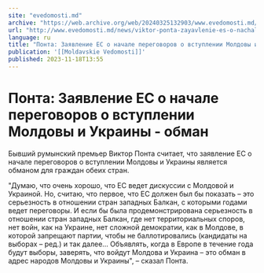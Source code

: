 ```yaml
---
site: "evedomosti.md"
archive: "https://web.archive.org/web/20240325132903/www.evedomosti.md/news/viktor-ponta-zayavlenie-es-o-nachale-peregovorov-o-vstupleni"
url: "http://www.evedomosti.md/news/viktor-ponta-zayavlenie-es-o-nachale-peregovorov-o-vstupleni"
language: ru
title: "Понта: Заявление ЕС о начале переговоров о вступлении Молдовы и Украины - обман"
publication: '[[Moldavskie Vedomosti]]'
published: 2023-11-18T13:55
---
```


# Понта: Заявление ЕС о начале переговоров о вступлении Молдовы и Украины - обман

Бывший румынский премьер Виктор Понта считает, что заявление ЕС о начале переговоров о вступлении Молдовы и Украины является обманом для граждан обеих стран.

"Думаю, что очень хорошо, что ЕС ведет дискуссии с Молдовой и Украиной. Но, считаю, что первое, что ЕС должен был бы показать – это серьезность в отношении стран западных Балкан, с которыми годами ведет переговоры. И если бы была продемонстрирована серьезность в отношении стран западных Балкан, где нет территориальных споров, нет войн, как на Украине, нет сложной демократии, как в Молдове, в которой запрещают партии, чтобы не баллотировались (кандидаты на выборах – ред.) и так далее… Объявлять, когда в Европе в течение года будут выборы, заверять, что войдут Молдова и Украина – это обман в адрес народов Молдовы и Украины", – сказал Понта. 
